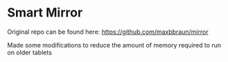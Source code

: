 # Smart Mirror

Original repo can be found here: https://github.com/maxbbraun/mirror

Made some modifications to reduce the amount of memory required to run on older tablets
